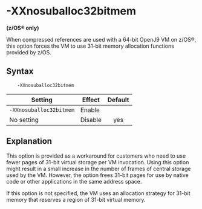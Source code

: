 <!--
* Copyright (c) 2017, 2021 IBM Corp. and others
*
* This program and the accompanying materials are made
* available under the terms of the Eclipse Public License 2.0
* which accompanies this distribution and is available at
* https://www.eclipse.org/legal/epl-2.0/ or the Apache
* License, Version 2.0 which accompanies this distribution and
* is available at https://www.apache.org/licenses/LICENSE-2.0.
*
* This Source Code may also be made available under the
* following Secondary Licenses when the conditions for such
* availability set forth in the Eclipse Public License, v. 2.0
* are satisfied: GNU General Public License, version 2 with
* the GNU Classpath Exception [1] and GNU General Public
* License, version 2 with the OpenJDK Assembly Exception [2].
*
* [1] https://www.gnu.org/software/classpath/license.html
* [2] http://openjdk.java.net/legal/assembly-exception.html
*
* SPDX-License-Identifier: EPL-2.0 OR Apache-2.0 OR GPL-2.0 WITH
* Classpath-exception-2.0 OR LicenseRef-GPL-2.0 WITH Assembly-exception
-->

# -XXnosuballoc32bitmem  

**(z/OS&reg; only)**

When compressed references are used with a 64-bit OpenJ9 VM on z/OS&reg;, this option forces the VM to use 31-bit memory allocation functions provided by z/OS.

## Syntax

        -XXnosuballoc32bitmem

| Setting                 | Effect  | Default                                                                            |
|-------------------------|---------|:----------------------------------------------------------------------------------:|
| `-XXnosuballoc32bitmem` | Enable  |                                                                                    |   
| No setting              | Disable | <i class="fa fa-check" aria-hidden="true"></i><span class="sr-only">yes</span> |

## Explanation

This option is provided as a workaround for customers who need to use fewer pages of 31-bit virtual storage per VM invocation. Using this option might result in a small increase in the number of frames of central storage used by the VM. However, the option frees 31-bit pages for use by native code or other applications in the same address space.

If this option is not specified, the VM uses an allocation strategy for 31-bit memory that reserves a region of 31-bit virtual memory.



<!-- ==== END OF TOPIC ==== xxnosuballoc32bitmem.md ==== -->
